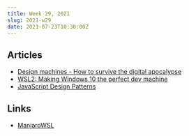 ```yaml
---
title: Week 29, 2021
slug: 2021-w29
date: 2021-07-23T10:30:00Z
---
```


## Articles

- [Design machines - How to sur­vive the dig­i­tal apocalypse](https://www.louderthanten.com/coax/design-machines)
- [WSL2: Making Windows 10 the perfect dev machine](https://partlycloudy.blog/2020/06/05/wsl2-making-windows-10-the-perfect-dev-machine/)
- [JavaScript Design Patterns](https://betterprogramming.pub/javascript-design-patterns-25f0faaaa15)

## Links

- [ManjaroWSL](https://github.com/sileshn/ManjaroWSL)
